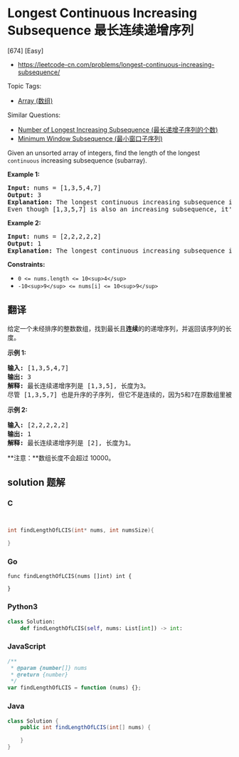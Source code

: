 # Longest Continuous Increasing Subsequence 最长连续递增序列

[674] [Easy]

- https://leetcode-cn.com/problems/longest-continuous-increasing-subsequence/

Topic Tags:

- [Array (数组)](https://leetcode-cn.com/tag/array/)

Similar Questions:

- [Number of Longest Increasing Subsequence (最长递增子序列的个数)](https://leetcode-cn.com/problems/number-of-longest-increasing-subsequence/)
- [Minimum Window Subsequence (最小窗口子序列)](https://leetcode-cn.com/problems/minimum-window-subsequence/)

Given an unsorted array of integers, find the length of the longest `continuous` increasing subsequence (subarray).

**Example 1:**

<pre><strong>Input:</strong> nums = [1,3,5,4,7]
<strong>Output:</strong> 3
<strong>Explanation:</strong> The longest continuous increasing subsequence is [1,3,5], its length is 3. 
Even though [1,3,5,7] is also an increasing subsequence, it's not a continuous one where 5 and 7 are separated by 4. 
</pre>

**Example 2:**

<pre><strong>Input:</strong> nums = [2,2,2,2,2]
<strong>Output:</strong> 1
<strong>Explanation:</strong> The longest continuous increasing subsequence is [2], its length is 1. 
</pre>

**Constraints:**

- `0 <= nums.length <= 10<sup>4</sup>`
- `-10<sup>9</sup> <= nums[i] <= 10<sup>9</sup>`

## 翻译

给定一个未经排序的整数数组，找到最长且**连续**的的递增序列，并返回该序列的长度。

**示例 1:**

<pre><strong>输入:</strong> [1,3,5,4,7]
<strong>输出:</strong> 3
<strong>解释:</strong> 最长连续递增序列是 [1,3,5], 长度为3。
尽管 [1,3,5,7] 也是升序的子序列, 但它不是连续的，因为5和7在原数组里被4隔开。 
</pre>

**示例 2:**

<pre><strong>输入:</strong> [2,2,2,2,2]
<strong>输出:</strong> 1
<strong>解释:</strong> 最长连续递增序列是 [2], 长度为1。
</pre>

**注意：**数组长度不会超过 10000。

## solution 题解

### C

```c


int findLengthOfLCIS(int* nums, int numsSize){

}
```

### Go

```golang
func findLengthOfLCIS(nums []int) int {

}
```

### Python3

```python
class Solution:
    def findLengthOfLCIS(self, nums: List[int]) -> int:
```

### JavaScript

```javascript
/**
 * @param {number[]} nums
 * @return {number}
 */
var findLengthOfLCIS = function (nums) {};
```

### Java

```java
class Solution {
    public int findLengthOfLCIS(int[] nums) {

    }
}
```
